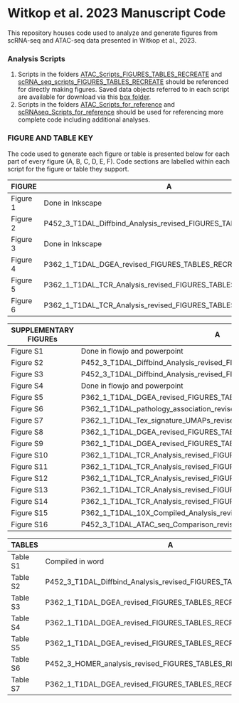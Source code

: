 # Witkop et al. 2023 Manuscript Code

This repository houses code used to analyze and generate figures from scRNA-seq and ATAC-seq data presented in Witkop et al., 2023. 

### Analysis Scripts 

1. Scripts in the folders [ATAC_Scripts_FIGURES_TABLES_RECREATE](https://github.com/BenaroyaResearch/Witkop_T1DAL_2023/tree/main/ATAC_Scripts_FIGURES_TABLES_RECREATE) and [scRNA_seq_scripts_FIGURES_TABLES_RECREATE](https://github.com/BenaroyaResearch/Witkop_T1DAL_2023/tree/main/scRNA_seq_scripts_FIGURES_TABLES_RECREATE) should be referenced for directly making figures. Saved data objects referred to in each script are available for download via this [box folder](https://bri.box.com/s/v3sk3ptclfdnbdc3ebktwlcc3pvdcst5).
2. Scripts in the folders [ATAC_Scripts_for_reference](https://github.com/BenaroyaResearch/Witkop_T1DAL_2023/tree/main/ATAC_Scripts_for_reference) and [scRNAseq_Scripts_for_reference](https://github.com/BenaroyaResearch/Witkop_T1DAL_2023/tree/main/scRNAseq_Scripts_for_reference) should be used for referencing more complete code including additional analyses.


### FIGURE AND TABLE KEY
The code used to generate each figure or table is presented below for each part of every figure (A, B, C, D, E, F). Code sections are labelled within each script for the figure or table they support.

| FIGURE               | A                                            | B                                            | C                                            | D                                          | E                                          | F                                   |
|----------------------|----------------------------------------------|----------------------------------------------|----------------------------------------------|--------------------------------------------|--------------------------------------------|-------------------------------------|
| Figure 1             | Done in Inkscape                             | P452_3_T1DAL_Diffbind_Analysis_revised_FIGURES_TABLES_RECREATE.R     | P452_3_T1DAL_Diffbind_Analysis_revised_FIGURES_TABLES_RECREATE.R     | P452_3_T1DAL_Diffbind_Analysis_revised_FIGURES_TABLES_RECREATE.R   | NA                                         | NA                                  |
| Figure 2             | P452_3_T1DAL_Diffbind_Analysis_revised_FIGURES_TABLES_RECREATE.R     | P452_3_T1DAL_Diffbind_Analysis_revised_FIGURES_TABLES_RECREATE.R     | P452_3_T1DAL_Diffbind_Analysis_revised_FIGURES_TABLES_RECREATE.R     | NA                                         | NA                                         | NA                                  |
| Figure 3             | Done in Inkscape                             | P362_1_T1DAL_10X_Compiled_Analysis_revised_FIGURES_TABLES_RECREATE.R | P362_1_T1DAL_10X_Compiled_Analysis_revised_FIGURES_TABLES_RECREATE.R | P362_1_T1DAL_Tex_signature_UMAPs_revised_FIGURES_TABLES_RECREATE.R | NA                                         | NA                                  |
| Figure 4             | P362_1_T1DAL_DGEA_revised_FIGURES_TABLES_RECREATE.R                  | P452_3_HOMER_analysis_revised_FIGURES_TABLES_RECREATE.R              | P452_3_HOMER_analysis_revised_FIGURES_TABLES_RECREATE.R              | NA                                         | NA                                         | NA                                  |
| Figure 5             | P362_1_T1DAL_TCR_Analysis_revised_FIGURES_TABLES_RECREATE.R          | P362_1_T1DAL_TCR_Analysis_revised_FIGURES_TABLES_RECREATE.R          | P362_1_T1DAL_TCR_Analysis_revised_FIGURES_TABLES_RECREATE.R          | P362_1_T1DAL_TCR_Analysis_revised_FIGURES_TABLES_RECREATE.R        | P362_1_T1DAL_TCR_Analysis_revised_FIGURES_TABLES_RECREATE.R        | P362_1_T1DAL_TCR_Analysis_revised_FIGURES_TABLES_RECREATE.R |
| Figure 6             | P362_1_T1DAL_TCR_Analysis_revised_FIGURES_TABLES_RECREATE.R          | P362_1_T1DAL_TCR_Analysis_revised_FIGURES_TABLES_RECREATE.R          | Done in Inkscape                             | P362_1_T1DAL_TCR_Analysis_revised_FIGURES_TABLES_RECREATE.R        | NA                                         | NA                                  |

| SUPPLEMENTARY FIGUREs | A                                            | B                                            | C                                           | D                                          | E                                          | F  |
|----------------------|----------------------------------------------|----------------------------------------------|---------------------------------------------|--------------------------------------------|--------------------------------------------|----|
| Figure S1            | Done in flowjo and powerpoint                | NA                                           | NA                                          | NA                                         | NA                                         | NA |
| Figure S2            | P452_3_T1DAL_Diffbind_Analysis_revised_FIGURES_TABLES_RECREATE.R     | NA                                           | NA                                          | NA                                         | NA                                         | NA |
| Figure S3            | P452_3_T1DAL_Diffbind_Analysis_revised_FIGURES_TABLES_RECREATE.R     | NA                                           | NA                                          | NA                                         | NA                                         | NA |
| Figure S4            | Done in flowjo and powerpoint                | NA                                           | NA                                          | NA                                         | NA                                         | NA |
| Figure S5            | P362_1_T1DAL_DGEA_revised_FIGURES_TABLES_RECREATE.R                  | P362_1_T1DAL_DGEA_revised_FIGURES_TABLES_RECREATE.R                  | P362_1_T1DAL_Multimodal_reference_revised_FIGURES_TABLES_RECREATE.R | NA                                         | NA                                         | NA |
| Figure S6            | P362_1_T1DAL_pathology_association_revised_FIGURES_TABLES_RECREATE.R | P362_1_T1DAL_pathology_association_revised_FIGURES_TABLES_RECREATE.R | NA                                          | NA                                         | NA                                         | NA |
| Figure S7            | P362_1_T1DAL_Tex_signature_UMAPs_revised_FIGURES_TABLES_RECREATE.R   | P362_1_T1DAL_Tex_signature_UMAPs_revised_FIGURES_TABLES_RECREATE.R   | NA                                          | NA                                         | NA                                         | NA |
| Figure S8            | P362_1_T1DAL_DGEA_revised_FIGURES_TABLES_RECREATE.R                  | NA                                           | NA                                          | NA                                         | NA                                         | NA |
| Figure S9            | P362_1_T1DAL_DGEA_revised_FIGURES_TABLES_RECREATE.R                  | P362_1_T1DAL_DGEA_revised_FIGURES_TABLES_RECREATE.R                  | P362_1_T1DAL_DGEA_revised_FIGURES_TABLES_RECREATE.R                 | NA                                         | NA                                         | NA |
| Figure S10           | P362_1_T1DAL_TCR_Analysis_revised_FIGURES_TABLES_RECREATE.R          | P362_1_T1DAL_TCR_Analysis_revised_FIGURES_TABLES_RECREATE.R          | P362_1_T1DAL_TCR_Analysis_revised_FIGURES_TABLES_RECREATE.R         | NA                                         | NA                                         | NA |
| Figure S11           | P362_1_T1DAL_TCR_Analysis_revised_FIGURES_TABLES_RECREATE.R          | P362_1_T1DAL_TCR_Analysis_revised_FIGURES_TABLES_RECREATE.R          | NA                                          | NA                                         | NA                                         | NA |
| Figure S12           | P362_1_T1DAL_TCR_Analysis_revised_FIGURES_TABLES_RECREATE.R          | P362_1_T1DAL_TCR_Analysis_revised_FIGURES_TABLES_RECREATE.R          | NA                                          | NA                                         | NA                                         | NA |
| Figure S13           | P362_1_T1DAL_TCR_Analysis_revised_FIGURES_TABLES_RECREATE.R          | P362_1_T1DAL_TCR_Analysis_revised_FIGURES_TABLES_RECREATE.R          | NA                                          | NA                                         | NA                                         | NA |
| Figure S14           | P362_1_T1DAL_TCR_Analysis_revised_FIGURES_TABLES_RECREATE.R          | P362_1_T1DAL_TCR_Analysis_revised_FIGURES_TABLES_RECREATE.R          | P362_1_T1DAL_TCR_Analysis_revised_FIGURES_TABLES_RECREATE.R         | NA                                         | NA                                         | NA |
| Figure S15           | P362_1_T1DAL_10X_Compiled_Analysis_revised_FIGURES_TABLES_RECREATE.R | P362_1_T1DAL_10X_Compiled_Analysis_revised_FIGURES_TABLES_RECREATE.R | P362_1_T1DAL_Tex_signature_UMAPs_revised_FIGURES_TABLES_RECREATE.R  | P362_1_T1DAL_Tex_signature_UMAPs_revised_FIGURES_TABLES_RECREATE.R | NA                                         | NA |
| Figure S16           | P452_3_T1DAL_ATAC_seq_Comparison_revised_FIGURES_TABLES_RECREATE.R   | P452_3_T1DAL_ATAC_seq_Comparison_revised_FIGURES_TABLES_RECREATE.R   | P452_3_T1DAL_ATAC_seq_Comparison_revised_FIGURES_TABLES_RECREATE.R  | P452_3_T1DAL_ATAC_seq_Comparison_revised_FIGURES_TABLES_RECREATE.R | P452_3_T1DAL_ATAC_seq_Comparison_revised_FIGURES_TABLES_RECREATE.R | NA |

| TABLES   | A                                        | B                                        | C                                        | D                                        |   |   |
|----------|------------------------------------------|------------------------------------------|------------------------------------------|------------------------------------------|---|---|
| Table S1 | Compiled in word                         | NA                                       | NA                                       | NA                                       |   |   |
| Table S2 | P452_3_T1DAL_Diffbind_Analysis_revised_FIGURES_TABLES_RECREATE.R | P452_3_T1DAL_Diffbind_Analysis_revised_FIGURES_TABLES_RECREATE.R | P452_3_T1DAL_Diffbind_Analysis_revised_FIGURES_TABLES_RECREATE.R | P452_3_T1DAL_Diffbind_Analysis_revised_FIGURES_TABLES_RECREATE.R |   |   |
| Table S3 | P362_1_T1DAL_DGEA_revised_FIGURES_TABLES_RECREATE.R              | P362_1_T1DAL_DGEA_revised_FIGURES_TABLES_RECREATE.R              | P362_1_T1DAL_DGEA_revised_FIGURES_TABLES_RECREATE.R              | P362_1_T1DAL_DGEA_revised_FIGURES_TABLES_RECREATE.R              |   |   |
| Table S4 | P362_1_T1DAL_DGEA_revised_FIGURES_TABLES_RECREATE.R              | P362_1_T1DAL_DGEA_revised_FIGURES_TABLES_RECREATE.R              | NA                                       | NA                                       |   |   |
| Table S5 | P362_1_T1DAL_DGEA_revised_FIGURES_TABLES_RECREATE.R              | P362_1_T1DAL_DGEA_revised_FIGURES_TABLES_RECREATE.R              | NA                                       | NA                                       |   |   |
| Table S6 | P452_3_HOMER_analysis_revised_FIGURES_TABLES_RECREATE.R          | P452_3_HOMER_analysis_revised_FIGURES_TABLES_RECREATE.R          | P452_3_HOMER_analysis_revised_FIGURES_TABLES_RECREATE.R          | P452_3_HOMER_analysis_revised_FIGURES_TABLES_RECREATE.R          |   |   |
| Table S7 | P362_1_T1DAL_DGEA_revised_FIGURES_TABLES_RECREATE.R              | NA                                       | NA                                       | NA                                       |   |   |